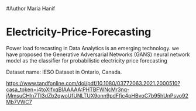 #Author Maria Hanif
# Electricity-Price-Forecasting
Power load forecasting in Data Analytics is an emerging technology. we have proposed
the Generative Adversarial Networks (GANS) neural network model as the classifier for probabilistic
electricity price forecasting 
<br>

Dataset name: IESO Dataset in Ontario, Canada.
<br>

https://www.tandfonline.com/doi/pdf/10.1080/03772063.2021.2000510?casa_token=i4toXIfxqBIAAAAA:PHTBFWNcMr3nq-jMmsuCHln7TI3dZb2qwoUfUNLTUX9onn9pdFfjc4pHBvoC7b95hUnPsvo92Mb7VWC7
